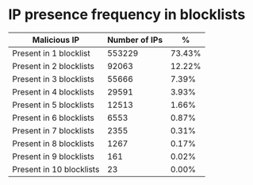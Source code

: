 # IP presence frequency in blocklists
| Malicious IP | Number of IPs | % |
|----|----|----|
| Present in 1 blocklist | 553229 | 73.43% |
| Present in 2 blocklists | 92063 | 12.22% |
| Present in 3 blocklists | 55666 | 7.39% |
| Present in 4 blocklists | 29591 | 3.93% |
| Present in 5 blocklists | 12513 | 1.66% |
| Present in 6 blocklists | 6553 | 0.87% |
| Present in 7 blocklists | 2355 | 0.31% |
| Present in 8 blocklists | 1267 | 0.17% |
| Present in 9 blocklists | 161 | 0.02% |
| Present in 10 blocklists | 23 | 0.00% |
